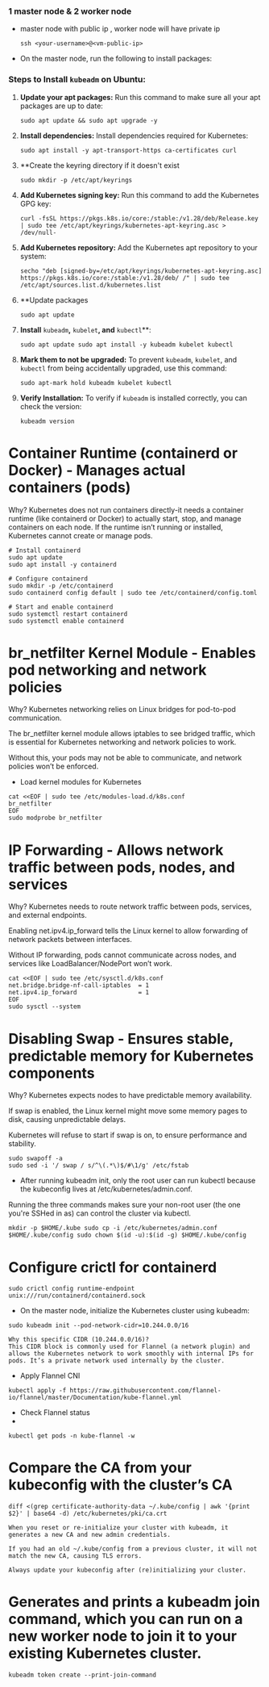 ### 1 master node & 2 worker node

- master node with public ip , worker node will have private ip

    `ssh <your-username>@<vm-public-ip>`

- On the master node, run the following to install packages:

### Steps to Install `kubeadm` on Ubuntu:

1. **Update your apt packages:** Run this command to make sure all your apt packages are up to date:

   `sudo apt update && sudo apt upgrade -y`

2. **Install dependencies:** Install dependencies required for Kubernetes:

   `sudo apt install -y apt-transport-https ca-certificates curl`

3. **Create the keyring directory if it doesn't exist

    `sudo mkdir -p /etc/apt/keyrings`

4. **Add Kubernetes signing key:** Run this command to add the Kubernetes GPG key:

   `curl -fsSL https://pkgs.k8s.io/core:/stable:/v1.28/deb/Release.key | sudo tee /etc/apt/keyrings/kubernetes-apt-keyring.asc > /dev/null-`

5. **Add Kubernetes repository:** Add the Kubernetes apt repository to your system:

   `secho "deb [signed-by=/etc/apt/keyrings/kubernetes-apt-keyring.asc] https://pkgs.k8s.io/core:/stable:/v1.28/deb/ /" | sudo tee /etc/apt/sources.list.d/kubernetes.list`

6. **Update packages
   
    `sudo apt update`
   
7. **Install** `kubeadm`**,** `kubelet`**, and** `kubectl`**:

   `sudo apt update sudo apt install -y kubeadm kubelet kubectl`

8. **Mark them to not be upgraded:** To prevent `kubeadm`, `kubelet`, and `kubectl` from being accidentally upgraded, use this command:

   `sudo apt-mark hold kubeadm kubelet kubectl`

9. **Verify Installation:** To verify if `kubeadm` is installed correctly, you can check the version:

   `kubeadm version`



# **Container Runtime** (containerd or Docker) - Manages actual containers (pods)
Why?
Kubernetes does not run containers directly-it needs a container runtime (like containerd or Docker) to actually start, stop, and manage containers on each node.
If the runtime isn’t running or installed, Kubernetes cannot create or manage pods.

```
# Install containerd
sudo apt update
sudo apt install -y containerd

# Configure containerd
sudo mkdir -p /etc/containerd
sudo containerd config default | sudo tee /etc/containerd/config.toml

# Start and enable containerd
sudo systemctl restart containerd
sudo systemctl enable containerd
```

# **br_netfilter Kernel Module** - Enables pod networking and network policies
Why?
Kubernetes networking relies on Linux bridges for pod-to-pod communication.

The br_netfilter kernel module allows iptables to see bridged traffic, which is essential for Kubernetes networking and network policies to work.

Without this, your pods may not be able to communicate, and network policies won’t be enforced.

- Load kernel modules for Kubernetes

```
cat <<EOF | sudo tee /etc/modules-load.d/k8s.conf
br_netfilter
EOF
sudo modprobe br_netfilter
```

# **IP Forwarding** - 	Allows network traffic between pods, nodes, and services
Why?
Kubernetes needs to route network traffic between pods, services, and external endpoints.

Enabling net.ipv4.ip_forward tells the Linux kernel to allow forwarding of network packets between interfaces.

Without IP forwarding, pods cannot communicate across nodes, and services like LoadBalancer/NodePort won’t work.

```
cat <<EOF | sudo tee /etc/sysctl.d/k8s.conf
net.bridge.bridge-nf-call-iptables  = 1
net.ipv4.ip_forward                 = 1
EOF
sudo sysctl --system
```

# **Disabling Swap** - Ensures stable, predictable memory for Kubernetes components
Why?
Kubernetes expects nodes to have predictable memory availability.

If swap is enabled, the Linux kernel might move some memory pages to disk, causing unpredictable delays.

Kubernetes will refuse to start if swap is on, to ensure performance and stability.

```
sudo swapoff -a
sudo sed -i '/ swap / s/^\(.*\)$/#\1/g' /etc/fstab
```

- After running kubeadm init, only the root user can run kubectl because the kubeconfig lives at /etc/kubernetes/admin.conf.

Running the three commands makes sure your non-root user (the one you're SSHed in as) can control the cluster via kubectl.

`
mkdir -p $HOME/.kube
sudo cp -i /etc/kubernetes/admin.conf $HOME/.kube/config
sudo chown $(id -u):$(id -g) $HOME/.kube/config
`

# Configure crictl for containerd

`sudo crictl config runtime-endpoint unix:///run/containerd/containerd.sock`

- On the master node, initialize the Kubernetes cluster using kubeadm:

`
sudo kubeadm init --pod-network-cidr=10.244.0.0/16
`

```
Why this specific CIDR (10.244.0.0/16)?
This CIDR block is commonly used for Flannel (a network plugin) and allows the Kubernetes network to work smoothly with internal IPs for pods. It’s a private network used internally by the cluster.
```

- Apply Flannel CNI

`
kubectl apply -f https://raw.githubusercontent.com/flannel-io/flannel/master/Documentation/kube-flannel.yml
`

- Check Flannel status
- 
`kubectl get pods -n kube-flannel -w`


# Compare the CA from your kubeconfig with the cluster’s CA
`diff <(grep certificate-authority-data ~/.kube/config | awk '{print $2}' | base64 -d) /etc/kubernetes/pki/ca.crt`

```
When you reset or re-initialize your cluster with kubeadm, it generates a new CA and new admin credentials.

If you had an old ~/.kube/config from a previous cluster, it will not match the new CA, causing TLS errors.

Always update your kubeconfig after (re)initializing your cluster.
```

# Generates and prints a kubeadm join command, which you can run on a new worker node to join it to your existing Kubernetes cluster.
`
kubeadm token create --print-join-command
`
